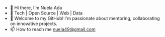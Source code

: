 - 👋 Hi there, I’m Nuela Ada
- 👀 Tech | Open Source | Web | Data 
- 💞️ Welcome to my GitHub! I'm passionate about mentoring, collaborating on innovative projects.
- 📫 How to reach me nuela49@gmail.com
<!---
Girl86/Girl86 is a ✨ special ✨ repository because its `README.md` (this file) appears on your GitHub profile.
You can click the Preview link to take a look at your changes.
--->

